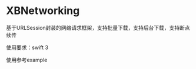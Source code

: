 # XBNetworking
基于URLSession封装的网络请求框架，支持批量下载，支持后台下载，支持断点续传</br>

使用要求：swift 3 </br>

使用参考example
<br/>

